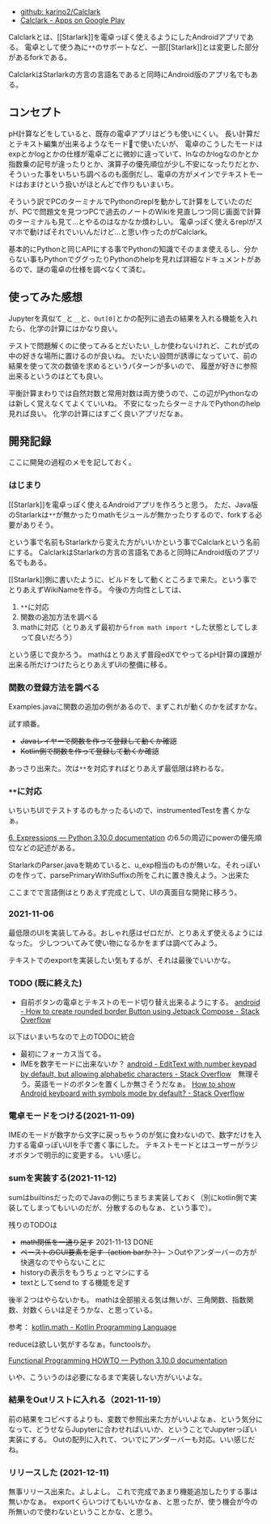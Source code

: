 - [github: karino2/Calclark](https://github.com/karino2/Calclark)
- [Calclark - Apps on Google Play](https://play.google.com/store/apps/details?id=io.github.karino2.calclark)

Calclarkとは、[[Starlark]]を電卓っぽく使えるようにしたAndroidアプリである。
電卓として使う為に`**`のサポートなど、一部[[Starlark]]とは変更した部分があるforkである。

CalclarkはStarlarkの方言の言語名であると同時にAndroid版のアプリ名でもある。

## コンセプト

pH計算などをしていると、既存の電卓アプリはどうも使いにくい。
長い計算だとテキスト編集が出来るようなモードで使いたいが、
電卓のこうしたモードはexpとかlogとかの仕様が電卓ごとに微妙に違っていて、lnなのかlogなのかとか指数乗の記号が違ったりとか、演算子の優先順位が少し不安になったりだとか、
そういった事をいちいち調べるのも面倒だし、電卓の方がメインでテキストモードはおまけという扱いがほとんどで作りもいまいち。

そういう訳でPCのターミナルでPythonのreplを動かして計算をしていたのだが、PCで問題文を見つつPCで過去のノートのWikiを見直しつつ同じ画面で計算のターミナルも見て…とやるのはなかなか煩わしい。
電卓っぽく使えるreplがスマホで動けばそれでいいんだけど…と思い作ったのがCalclark。

基本的にPythonと同じAPIにする事でPythonの知識でそのまま使えるし、分からない事もPythonでググったりPythonのhelpを見れば詳細なドキュメントがあるので、謎の電卓の仕様を調べなくて済む。

## 使ってみた感想

Jupyterを真似て`_`と`__`と、`Out[0]`とかの配列に過去の結果を入れる機能を入れたら、化学の計算にはかなり良い。

テストで問題解くのに使ってみるとだいたい`_`しか使わないけれど、これが式の中の好きな場所に置けるのが良いね。
だいたい設問が誘導になっていて、前の結果を使って次の数値を求めるというパターンが多いので、
履歴が好きに参照出来るというのはとても良い。

平衡計算まわりでは自然対数と常用対数は両方使うので、この辺がPythonなのは新しく覚えなくてよくていいね。
不安になったらターミナルでPythonのhelp見れば良い。
化学の計算にはすごく良いアプリだなぁ。

## 開発記録

ここに開発の過程のメモを記しておく。

### はじまり

[[Starlark]]を電卓っぽく使えるAndroidアプリを作ろうと思う。
ただ、Java版のStarlarkは`**`が無かったりmathモジュールが無かったりするので、forkする必要がありそう。

という事で名前もStarlarkから変えた方がいいかという事でCalclarkという名前にする。
CalclarkはStarlarkの方言の言語名であると同時にAndroid版のアプリ名でもある。

[[Starlark]]側に書いたように、ビルドをして動くところまで来た。という事でとりあえずWikiNameを作る。
今後の方向性としては、

1. `**`に対応
2. 関数の追加方法を調べる
3. mathに対応（とりあえず最初から`from math import *`した状態としてしまって良いだろう）

という感じで良かろう。
mathはとりあえず普段edXでやってるpH計算の課題が出来る所だけつけたらとりあえずUIの整備に移る。

### 関数の登録方法を調べる

Examples.javaに関数の追加の例があるので、まずこれが動くのかを試すかな。

試す順番。

- ~~Javaレイヤーで関数を作って登録して動くか確認~~
- ~~Kotlin側で関数を作って登録して動くか確認~~

あっさり出来た。次は`**`を対応すればとりあえず最低限は終わるな。

### `**`に対応

いちいちUIでテストするのもかったるいので、instrumentedTestを書くかなぁ。

[6. Expressions — Python 3.10.0 documentation](https://docs.python.org/3/reference/expressions.html) の6.5の周辺にpowerの優先順位などの記述がある。

StarlarkのParser.javaを眺めていると、u_exp相当のものが無いな。それっぽいのを作って、parsePrimaryWithSuffixの所をこれに置き換えよう。＞出来た

ここまでで言語側はとりあえず完成として、UIの真面目な開発に移ろう。

### 2021-11-06

最低限のUIを実装してみる。おしゃれ感はゼロだが、とりあえず使えるようにはなった。
少しつついてみて使い物になるかをまずは調べてみよう。

テキストでのexportを実装したい気もするが、それは最後でいいかな。


### TODO (既に終えた)

- 自前ボタンの電卓とテキストのモード切り替え出来るようにする。 [android - How to create rounded border Button using Jetpack Compose - Stack Overflow](https://stackoverflow.com/questions/58875567/how-to-create-rounded-border-button-using-jetpack-compose)

以下はいまいちなので上のTODOに統合
- 最初にフォーカス当てる。
- IMEを数字モードに出来ないか？ [android - EditText with number keypad by default, but allowing alphabetic characters - Stack Overflow](https://stackoverflow.com/questions/3544214/edittext-with-number-keypad-by-default-but-allowing-alphabetic-characters)　無理そう。英語モードのボタンを置くしか無さそうだなぁ。 [How to show Android keyboard with symbols mode by default? - Stack Overflow](https://stackoverflow.com/questions/25219855/how-to-show-android-keyboard-with-symbols-mode-by-default)

### 電卓モードをつける(2021-11-09)

IMEのモードが数字から文字に戻っちゃうのが気に食わないので、数字だけを入力する電卓っぽいUIを手で書く事にした。
テキストモードとはユーザーがラジオボタンで明示的に変更する。
いい感じ。

### sumを実装する(2021-11-12)

sumはbuiltinsだったのでJavaの側にちまちま実装しておく（別にkotlin側で実装してしまってもいいのだが、分散するのもなぁ、という事で）。

残りのTODOは

- ~~math関係を一通り足す~~ 2021-11-13 DONE
- ~~ペーストのGUI要素を足す（action barか？）~~ ＞Outやアンダーバーの方が快適なのでやらないことに
- historyの表示をもうちょっとマシにする
- textとしてsend to する機能を足す

後半２つはやらないかも。
mathは全部揃える気は無いが、三角関数、指数関数、対数くらいは足そうかな、と思っている。

参考： [kotlin.math - Kotlin Programming Language](https://kotlinlang.org/api/latest/jvm/stdlib/kotlin.math/)

reduceは欲しい気がするなぁ。functoolsか。

[Functional Programming HOWTO — Python 3.10.0 documentation](https://docs.python.org/3/howto/functional.html#the-functools-module)

いや、こういうのは必要になるまで実装しない方がいいよな。

### 結果をOutリストに入れる（2021-11-19）

前の結果をコピペするよりも、変数で参照出来た方がいいよなぁ、という気分になって、どうせならJupyterに合わせればいいか、ということでJupyterっぽい実装にする。
Outの配列に入れて、ついでにアンダーバーも対応。いい感じだね。

### リリースした (2021-12-11)

無事リリース出来た。よしよし。
これで完成であまり機能追加したりする事は無いかなぁ。
exportくらいつけてもいいかなぁ、と思ったが、使う機会が今の所無いので使わないということかな、と思う。